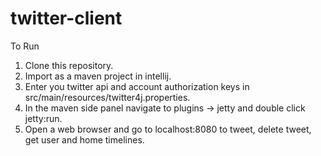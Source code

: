 # twitter-client

To Run 
1. Clone this repository.
2. Import as a maven project in intellij.
3. Enter you twitter api and account authorization keys in src/main/resources/twitter4j.properties.
4. In the maven side panel navigate to plugins -> jetty and double click jetty:run.
5. Open a web browser and go to localhost:8080 to tweet, delete tweet, get user and home timelines.